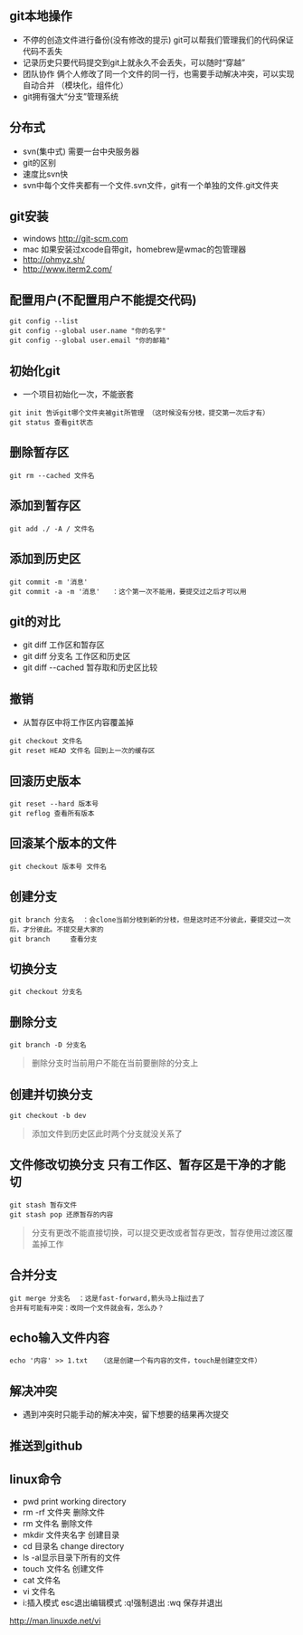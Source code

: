 ## git本地操作
- 不停的创造文件进行备份(没有修改的提示) git可以帮我们管理我们的代码保证代码不丢失
- 记录历史只要代码提交到git上就永久不会丢失，可以随时“穿越”
- 团队协作 俩个人修改了同一个文件的同一行，也需要手动解决冲突，可以实现自动合并 （模块化，组件化）
- git拥有强大“分支”管理系统

## 分布式
- svn(集中式) 需要一台中央服务器
- git的区别
- 速度比svn快
- svn中每个文件夹都有一个文件.svn文件，git有一个单独的文件.git文件夹

## git安装
- windows http://git-scm.com
- mac 如果安装过xcode自带git，homebrew是wmac的包管理器
- http://ohmyz.sh/
- http://www.iterm2.com/

## 配置用户(不配置用户不能提交代码)
```
git config --list
git config --global user.name "你的名字"
git config --global user.email "你的邮箱"
```

## 初始化git
- 一个项目初始化一次，不能嵌套
```
git init 告诉git哪个文件夹被git所管理 （这时候没有分枝，提交第一次后才有）
git status 查看git状态
```

## 删除暂存区
```
git rm --cached 文件名
```

## 添加到暂存区
```
git add ./ -A / 文件名
```

## 添加到历史区
```
git commit -m '消息'
git commit -a -m '消息'   ：这个第一次不能用，要提交过之后才可以用
```

## git的对比
- git diff 工作区和暂存区
- git diff 分支名 工作区和历史区
- git diff --cached 暂存取和历史区比较

## 撤销
- 从暂存区中将工作区内容覆盖掉
```
git checkout 文件名
git reset HEAD 文件名 回到上一次的缓存区
```

## 回滚历史版本
```
git reset --hard 版本号
git reflog 查看所有版本
```

## 回滚某个版本的文件
```
git checkout 版本号 文件名
```

## 创建分支
```
git branch 分支名  ：会clone当前分枝到新的分枝，但是这时还不分彼此，要提交过一次后，才分彼此。不提交是大家的
git branch     查看分支
```

## 切换分支
```
git checkout 分支名
```

## 删除分支
```
git branch -D 分支名
```

> 删除分支时当前用户不能在当前要删除的分支上

## 创建并切换分支
```
git checkout -b dev
```

> 添加文件到历史区此时两个分支就没关系了

## 文件修改切换分支 只有工作区、暂存区是干净的才能切
```
git stash 暂存文件
git stash pop 还原暂存的内容
```

> 分支有更改不能直接切换，可以提交更改或者暂存更改，暂存使用过渡区覆盖掉工作

## 合并分支
```
git merge 分支名  ：这是fast-forward,箭头马上指过去了
合并有可能有冲突：改同一个文件就会有，怎么办？
```

## echo输入文件内容
```
echo '内容' >> 1.txt   （这是创建一个有内容的文件，touch是创建空文件）
```

## 解决冲突
- 遇到冲突时只能手动的解决冲突，留下想要的结果再次提交

## 推送到github


## linux命令
- pwd print working directory
- rm -rf 文件夹 删除文件
- rm 文件名 删除文件
- mkdir 文件夹名字 创建目录
- cd 目录名 change directory
- ls -al显示目录下所有的文件
- touch 文件名 创建文件
- cat 文件名
- vi 文件名
 - i:插入模式 esc退出编辑模式 :q!强制退出 :wq 保存并退出

http://man.linuxde.net/vi

